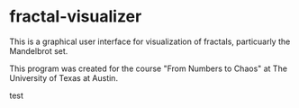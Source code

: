 # fractal-visualizer

This is a graphical user interface for visualization of fractals, particuarly the Mandelbrot set.

This program was created for the course "From Numbers to Chaos" at The University of Texas at Austin.

test
